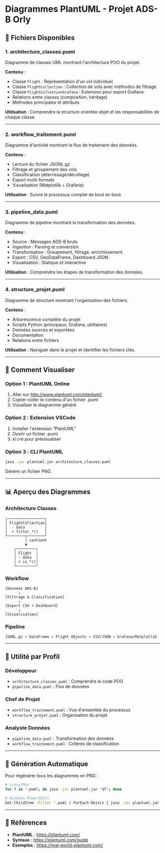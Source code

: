# Diagrammes PlantUML - Projet ADS-B Orly

## 📐 Fichiers Disponibles

### 1. **architecture_classes.puml**
Diagramme de classes UML montrant l'architecture POO du projet.

**Contenu** :
- Classe `Flight` : Représentation d'un vol individuel
- Classe `FlightCollection` : Collection de vols avec méthodes de filtrage
- Classe `FlightCollectionGrafana` : Extension pour export Grafana
- Relations entre classes (composition, héritage)
- Méthodes principales et attributs

**Utilisation** : Comprendre la structure orientée objet et les responsabilités de chaque classe.

---

### 2. **workflow_traitement.puml**
Diagramme d'activité montrant le flux de traitement des données.

**Contenu** :
- Lecture du fichier JSONL.gz
- Filtrage et groupement des vols
- Classification (atterrissage/décollage)
- Export multi-formats
- Visualisation (Matplotlib + Grafana)

**Utilisation** : Suivre le processus complet de bout en bout.

---

### 3. **pipeline_data.puml**
Diagramme de pipeline montrant la transformation des données.

**Contenu** :
- Source : Messages ADS-B bruts
- Ingestion : Parsing et conversion
- Transformation : Groupement, filtrage, enrichissement
- Export : CSV, GeoDataFrame, Dashboard JSON
- Visualisation : Statique et interactive

**Utilisation** : Comprendre les étapes de transformation des données.

---

### 4. **structure_projet.puml**
Diagramme de structure montrant l'organisation des fichiers.

**Contenu** :
- Arborescence complète du projet
- Scripts Python (principaux, Grafana, utilitaires)
- Données sources et exportées
- Documentation
- Relations entre fichiers

**Utilisation** : Naviguer dans le projet et identifier les fichiers clés.

---

## 🔧 Comment Visualiser

### Option 1 : PlantUML Online
1. Aller sur http://www.plantuml.com/plantuml/
2. Copier-coller le contenu d'un fichier .puml
3. Visualiser le diagramme généré

### Option 2 : Extension VSCode
1. Installer l'extension "PlantUML"
2. Ouvrir un fichier .puml
3. `Alt+D` pour prévisualiser

### Option 3 : CLI PlantUML
```bash
java -jar plantuml.jar architecture_classes.puml
```
Génère un fichier PNG.

---

## 📊 Aperçu des Diagrammes

### Architecture Classes
```
┌─────────────────┐
│ FlightCollection│
│  - data         │
│  + filter_*()   │
└────────┬────────┘
         │ contient
         ▼
    ┌─────────┐
    │ Flight  │
    │ - data  │
    │ + is_*()│
    └─────────┘
```

### Workflow
```
[Données ADS-B]
      ↓
[Filtrage & Classification]
      ↓
[Export CSV + Dashboard]
      ↓
[Visualisation]
```

### Pipeline
```
JSONL.gz → DataFrame → Flight Objects → CSV/JSON → Grafana/Matplotlib
```

---

## 🎯 Utilité par Profil

### Développeur
- `architecture_classes.puml` : Comprendre le code POO
- `pipeline_data.puml` : Flux de données

### Chef de Projet
- `workflow_traitement.puml` : Vue d'ensemble du processus
- `structure_projet.puml` : Organisation du projet

### Analyste Données
- `pipeline_data.puml` : Transformation des données
- `workflow_traitement.puml` : Critères de classification

---

## 📝 Génération Automatique

Pour régénérer tous les diagrammes en PNG :

```bash
# Linux/Mac
for f in *.puml; do java -jar plantuml.jar "$f"; done

# Windows PowerShell
Get-ChildItem -Filter *.puml | ForEach-Object { java -jar plantuml.jar $_.FullName }
```

---

## 🔗 Références

- **PlantUML** : https://plantuml.com/
- **Syntaxe** : https://plantuml.com/guide
- **Exemples** : https://real-world-plantuml.com/
